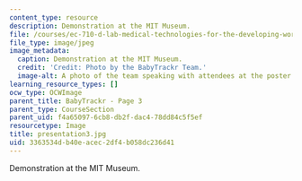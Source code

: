 ```yaml
---
content_type: resource
description: Demonstration at the MIT Museum.
file: /courses/ec-710-d-lab-medical-technologies-for-the-developing-world-spring-2010/3363534db40eacec2df4b058dc236d41_presentation3.jpg
file_type: image/jpeg
image_metadata:
  caption: Demonstration at the MIT Museum.
  credit: 'Credit: Photo by the BabyTrackr Team.'
  image-alt: A photo of the team speaking with attendees at the poster session.
learning_resource_types: []
ocw_type: OCWImage
parent_title: BabyTrackr - Page 3
parent_type: CourseSection
parent_uid: f4a65097-6cb8-db2f-dac4-78dd84c5f5ef
resourcetype: Image
title: presentation3.jpg
uid: 3363534d-b40e-acec-2df4-b058dc236d41
---
```

Demonstration at the MIT Museum.

